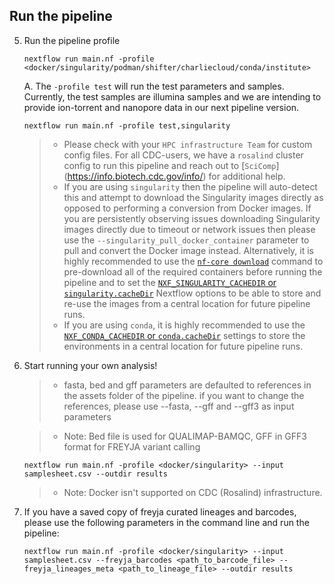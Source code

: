 ## Run the pipeline

5. Run the pipeline profile
    ```
    nextflow run main.nf -profile <docker/singularity/podman/shifter/charliecloud/conda/institute>
    ```
    A. The `-profile test` will run the test parameters and samples. Currently, the test samples are illumina samples and we are intending to provide ion-torrent and nanopore data in our next pipeline version.
    ```
    nextflow run main.nf -profile test,singularity
    ```
    > * Please check with your `HPC infrastructure Team` for custom config files. For all CDC-users, we have a `rosalind` cluster config to run this pipeline and reach out to [`SciComp`] (https://info.biotech.cdc.gov/info/) for additional help.
    > * If you are using `singularity` then the pipeline will auto-detect this and attempt to download the Singularity images directly as opposed to performing a conversion from Docker images. If you are persistently observing issues downloading Singularity images directly due to timeout or network issues then please use the `--singularity_pull_docker_container` parameter to pull and convert the Docker image instead. Alternatively, it is highly recommended to use the [`nf-core download`](https://nf-co.re/tools/#downloading-pipelines-for-offline-use) command to pre-download all of the required containers before running the pipeline and to set the [`NXF_SINGULARITY_CACHEDIR` or `singularity.cacheDir`](https://www.nextflow.io/docs/latest/singularity.html?#singularity-docker-hub) Nextflow options to be able to store and re-use the images from a central location for future pipeline runs.
    > * If you are using `conda`, it is highly recommended to use the [`NXF_CONDA_CACHEDIR` or `conda.cacheDir`](https://www.nextflow.io/docs/latest/conda.html) settings to store the environments in a central location for future pipeline runs.

6.  Start running your own analysis!

    > * fasta, bed and gff parameters are defaulted to references in the assets folder of the pipeline. if you want to change the references, please use --fasta, --gff and --gff3 as input parameters

    >* Note: Bed file is used for QUALIMAP-BAMQC, GFF in GFF3 format for FREYJA variant calling 

    ```
    nextflow run main.nf -profile <docker/singularity> --input samplesheet.csv --outdir results
    ```
    >* Note: Docker isn't supported on CDC (Rosalind) infrastructure.

7. If you have a saved copy of freyja curated lineages and barcodes, please use the following parameters in the command line and run the pipeline:
    ```
    nextflow run main.nf -profile <docker/singularity> --input samplesheet.csv --freyja_barcodes <path_to_barcode_file> --freyja_lineages_meta <path_to_lineage_file> --outdir results
    ```